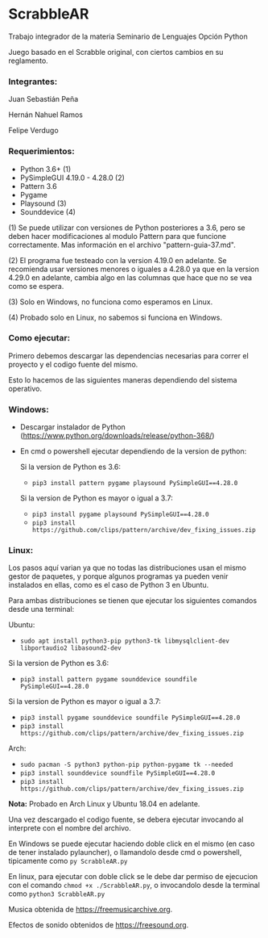 # ScrabbleAR
Trabajo integrador de la materia Seminario de Lenguajes Opción Python

Juego basado en el Scrabble original, con ciertos cambios en su reglamento.

### Integrantes:

Juan Sebastián Peña 

Hernán Nahuel Ramos

Felipe Verdugo

### Requerimientos:

* Python 3.6+ (1)
* PySimpleGUI 4.19.0 - 4.28.0 (2)
* Pattern 3.6
* Pygame
* Playsound (3)
* Sounddevice (4)

(1) Se puede utilizar con versiones de Python posteriores a 3.6, pero se deben hacer modificaciones al modulo Pattern para que funcione correctamente. Mas información en el archivo "pattern-guia-37.md".

(2) El programa fue testeado con la version 4.19.0 en adelante. Se recomienda usar versiones menores o iguales a 4.28.0 ya que en la version 4.29.0 en adelante, cambia algo en las columnas que hace que no se vea como se espera.

(3) Solo en Windows, no funciona como esperamos en Linux.

(4) Probado solo en Linux, no sabemos si funciona en Windows.

### Como ejecutar:

Primero debemos descargar las dependencias necesarias para correr el proyecto y el codigo fuente del mismo.

Esto lo hacemos de las siguientes maneras dependiendo del sistema operativo.

### Windows:

* Descargar instalador de Python (https://www.python.org/downloads/release/python-368/)
* En cmd o powershell ejecutar dependiendo de la version de python: 

  Si la version de Python es 3.6:
  * `pip3 install pattern pygame playsound PySimpleGUI==4.28.0`

  Si la version de Python es mayor o igual a 3.7:
  * `pip3 install pygame playsound PySimpleGUI==4.28.0`
  * `pip3 install https://github.com/clips/pattern/archive/dev_fixing_issues.zip`

### Linux:

Los pasos aquí varian ya que no todas las distribuciones usan el mismo gestor de paquetes, y porque algunos programas ya pueden venir instalados en ellas, como es el caso de Python 3 en Ubuntu.

Para ambas distribuciones se tienen que ejecutar los siguientes comandos desde una terminal:

Ubuntu: 

* `sudo apt install python3-pip python3-tk libmysqlclient-dev libportaudio2 libasound2-dev`

Si la version de Python es 3.6:
* `pip3 install pattern pygame sounddevice soundfile PySimpleGUI==4.28.0`

Si la version de Python es mayor o igual a 3.7:
* `pip3 install pygame sounddevice soundfile PySimpleGUI==4.28.0`
* `pip3 install https://github.com/clips/pattern/archive/dev_fixing_issues.zip`

Arch:

* `sudo pacman -S python3 python-pip python-pygame tk --needed`
* `pip3 install sounddevice soundfile PySimpleGUI==4.28.0`
* `pip3 install https://github.com/clips/pattern/archive/dev_fixing_issues.zip`


**Nota:** Probado en Arch Linux y Ubuntu 18.04 en adelante.

Una vez descargado el codigo fuente, se debera ejecutar invocando al interprete con el nombre del archivo.

En Windows se puede ejecutar haciendo doble click en el mismo (en caso de tener instalado pylauncher), o llamandolo desde cmd o powershell, tipicamente como `py ScrabbleAR.py`

En linux, para ejecutar con doble click se le debe dar permiso de ejecucion con el comando `chmod +x ./ScrabbleAR.py`, o invocandolo desde la terminal como `python3 ScrabbleAR.py`

Musica obtenida de https://freemusicarchive.org.

Efectos de sonido obtenidos de https://freesound.org.
